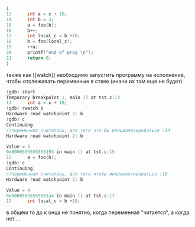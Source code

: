 ```c
{
13		int a = x + 10;
14		int b = 3;
15		a = foo(b);
16		b++;
17		int local_c = b +10;
18		b = foo(local_c);
19		++a;
20		printf("end of prog \n");
21		return 0;
}
```
также как [[watch]] необходимо запустить программу на исполнение, чтобы отслеживать переменные в стеке (иначе их там еще не будет)
```c
(gdb) start
Temporary breakpoint 1, main () at tst.c:13
13		int a = x + 10;
(gdb) rwatch b
Hardware read watchpoint 2: b
(gdb) c
Continuing.
//переменная считалась, для того что бы инициализироваться :14
Hardware read watchpoint 2: b

Value = 3
0x0000555555555193 in main () at tst.c:15
15		a = foo(b);
(gdb) c
Continuing.
//переменная считалась, для того чтобы инкрементироваться :16
Hardware read watchpoint 2: b

Value = 4
0x00005555555551a4 in main () at tst.c:17
17		int local_c = b +10;

```
в общем то до к онца не понятно, когда переменная "читается", а  когда нет....